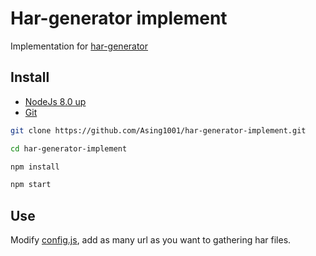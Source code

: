 # Har-generator implement
Implementation for [har-generator](https://github.com/Asing1001/har-generator)

## Install 

- [NodeJs 8.0 up](https://nodejs.org/en/download/)
- [Git](https://git-scm.com/)

```bash
git clone https://github.com/Asing1001/har-generator-implement.git

cd har-generator-implement

npm install

npm start
```

## Use

Modify [config.js](./config.js), add as many url as you want to gathering har files.

